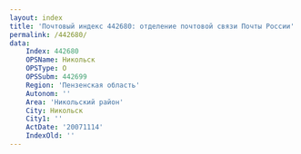 ```yaml
---
layout: index
title: 'Почтовый индекс 442680: отделение почтовой связи Почты России'
permalink: /442680/
data:
    Index: 442680
    OPSName: Никольск
    OPSType: О
    OPSSubm: 442699
    Region: 'Пензенская область'
    Autonom: ''
    Area: 'Никольский район'
    City: Никольск
    City1: ''
    ActDate: '20071114'
    IndexOld: ''
---
```

